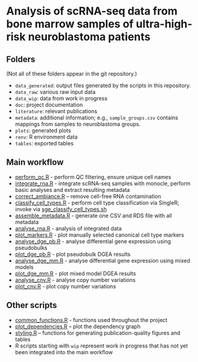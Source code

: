 # Analysis of scRNA-seq data from bone marrow samples of ultra-high-risk neuroblastoma patients

## Folders

(Not all of these folders appear in the git repository.)

- `data_generated`: output files generated by the scripts in this repository.
- `data_raw`: various raw input data
- `data_wip`: data from work in progress
- `doc`: project documentation
- `literature`: relevant publications
- `metadata`: additional information; e.g., `sample_groups.csv` contains mappings from samples to neuroblastoma groups.
- `plots`: generated plots
- `renv`: R environment data
- `tables`: exported tables



## Main workflow

- [perform_qc.R](perform_qc.R) -
  perform QC filtering, ensure unique cell names
- [integrate_rna.R](integrate_rna.R) -
  integrate scRNA-seq samples with monocle, perform basic analyses
  and extract resulting metadata
- [correct_ambiance.R](correct_ambiance.R) –
  remove cell-free RNA contamination
- [classify_cell_types.R](classify_cell_types.R) -
  perform cell type classification via SingleR;
  invoke via [sge_classify_cell_types.sh](sge_classify_cell_types.sh)
- [assemble_metadata.R](assemble_metadata.R) -
  generate one CSV and RDS file with all metadata
- [analyse_rna.R](analyse_rna.R) -
  analysis of integrated data
- [plot_markers.R](plot_markers.R) -
  plot manually selected canonical cell type markers
- [analyse_dge_pb.R](analyse_dge_pb.R) -
  analyse differential gene expression using pseudobulks
- [plot_dge_pb.R](plot_dge_pb.R) -
  plot pseudobulk DGEA results
- [analyse_dge_mm.R](analyse_dge_mm.R) -
  analyse differential gene expression using mixed models
- [plot_dge_mm.R](plot_dge_mm.R) -
  plot mixed model DGEA results
- [analyse_cnv.R](analyse_cnv.R) -
  analyse copy number variations
- [plot_cnv.R](plot_cnv.R) - 
  plot copy number variations



## Other scripts

- [common_functions.R](common_functions.R) -
  functions used throughout the project
- [plot_dependencies.R](plot_dependencies.R) –
  plot the dependency graph
- [styling.R](styling.R) –
  functions for generating publication-quality figures and tables
- R scripts starting with `wip` represent work in progress
  that has not yet been integrated into the main workflow
